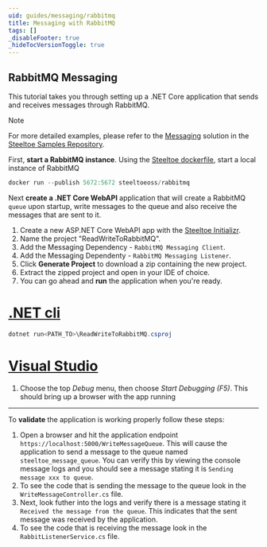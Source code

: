 ```yaml
---
uid: guides/messaging/rabbitmq
title: Messaging with RabbitMQ
tags: []
_disableFooter: true
_hideTocVersionToggle: true
---
```


## RabbitMQ Messaging

This tutorial takes you through setting up a .NET Core application that sends and receives messages through RabbitMQ. 

> [!NOTE]
> For more detailed examples, please refer to the [Messaging](https://github.com/SteeltoeOSS/Samples/tree/main/Messaging/src) solution in the [Steeltoe Samples Repository](https://github.com/SteeltoeOSS/Samples).

First, **start a RabbitMQ instance**.
Using the [Steeltoe dockerfile](https://github.com/steeltoeoss/dockerfiles), start a local instance of RabbitMQ

```powershell
docker run --publish 5672:5672 steeltoeoss/rabbitmq
```

Next **create a .NET Core WebAPI** application that will create a RabbitMQ `queue` upon startup, write messages to the queue and also receive the messages that are sent to it.

1. Create a new ASP.NET Core WebAPI app with the [Steeltoe Initializr](https://start.steeltoe.io).
1. Name the project "ReadWriteToRabbitMQ".
1. Add the Messaging Dependency - `RabbitMQ Messaging Client`.
1. Add the Messaging Dependenty - `RabbitMQ Messaging Listener`.
1. Click **Generate Project** to download a zip containing the new project.
1. Extract the zipped project and open in your IDE of choice.
1. You can go ahead and **run** the application when you're ready.
# [.NET cli](#tab/cli)

```powershell
dotnet run<PATH_TO>\ReadWriteToRabbitMQ.csproj
```

# [Visual Studio](#tab/vs)

1. Choose the top _Debug_ menu, then choose _Start Debugging (F5)_. This should bring up a browser with the app running

---

To **validate** the application is working properly follow these steps:

1. Open a browser and hit the application endpoint `https://localhost:5000/WriteMessageQueue`.  This will cause the application to send a message to the queue named `steeltoe_message_queue`. You can verify this by viewing the console message logs and you should see a message stating it is `Sending message xxx to queue`.
1. To see the code that is sending the message to the queue look in the `WriteMessageController.cs` file.
1. Next, look futher into the logs and verify there is a message stating it `Received the message from the queue`. This indicates that the sent message was received by the application.
1. To see the code that is receiving the message look in the `RabbitListenerService.cs` file.

